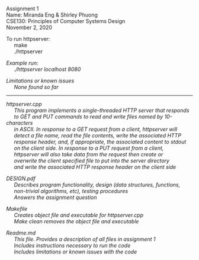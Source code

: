 Assignment 1  
Name: Miranda Eng & Shirley Phuong  
CSE130: Principles of Computer Systems Design  
November 2, 2020  

To run httpserver:  
	&ensp;&ensp;&ensp;make  
	&ensp;&ensp;&ensp;./httpserver <address> <port-number>  

Example run:  
	&ensp;&ensp;&ensp;./httpserver localhost 8080  

Limitations or known issues  
	&ensp;&ensp;&ensp;None found so far  

-------------------------------------------------

httpserver.cpp  
	&ensp;&ensp;&ensp;This program implements a single-threaded HTTP server that responds  
	&ensp;&ensp;&ensp;to GET and PUT commands to read and write files named by 10-characters  
	&ensp;&ensp;&ensp;in ASCII. In response to a GET request from a client, httpserver will  
	&ensp;&ensp;&ensp;detect a file name, read the file contents, write the associated HTTP  
	&ensp;&ensp;&ensp;response header, and, if appropriate, the associated content to stdout  
	&ensp;&ensp;&ensp;on the client side. In response to a PUT request from a client,  
	&ensp;&ensp;&ensp;httpserver will also take data from the request then create or  
	&ensp;&ensp;&ensp;overwrite the client specified file to put into the server directory  
	&ensp;&ensp;&ensp;and write the associated HTTP response header on the client side  

DESIGN.pdf  
	&ensp;&ensp;&ensp;Describes program functionality, design (data structures, functions,  
	&ensp;&ensp;&ensp;non-trivial algorithms, etc), testing procedures  
	&ensp;&ensp;&ensp;Answers the assignment question  

Makefile  
	&ensp;&ensp;&ensp;Creates object file and executable for httpserver.cpp  
	&ensp;&ensp;&ensp;Make clean removes the object file and executable  

Readme.md  
	&ensp;&ensp;&ensp;This file. Provides a description of all files in assignment 1  
	&ensp;&ensp;&ensp;Includes instructions necessary to run the code  
	&ensp;&ensp;&ensp;Includes limitations or known issues with the code  
